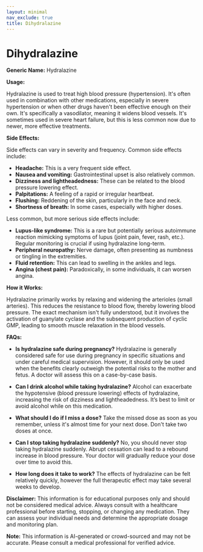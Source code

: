 ```yaml
---
layout: minimal
nav_exclude: true
title: Dihydralazine
---
```


# Dihydralazine

**Generic Name:** Hydralazine

**Usage:**

Hydralazine is used to treat high blood pressure (hypertension).  It's often used in combination with other medications, especially in severe hypertension or when other drugs haven't been effective enough on their own.  It's specifically a vasodilator, meaning it widens blood vessels.  It's sometimes used in severe heart failure, but this is less common now due to newer, more effective treatments.

**Side Effects:**

Side effects can vary in severity and frequency. Common side effects include:

* **Headache:** This is a very frequent side effect.
* **Nausea and vomiting:**  Gastrointestinal upset is also relatively common.
* **Dizziness and lightheadedness:**  These can be related to the blood pressure lowering effect.
* **Palpitations:**  A feeling of a rapid or irregular heartbeat.
* **Flushing:**  Reddening of the skin, particularly in the face and neck.
* **Shortness of breath:**  In some cases, especially with higher doses.


Less common, but more serious side effects include:

* **Lupus-like syndrome:** This is a rare but potentially serious autoimmune reaction mimicking symptoms of lupus (joint pain, fever, rash, etc.).  Regular monitoring is crucial if using hydralazine long-term.
* **Peripheral neuropathy:** Nerve damage, often presenting as numbness or tingling in the extremities.
* **Fluid retention:**  This can lead to swelling in the ankles and legs.
* **Angina (chest pain):**  Paradoxically, in some individuals, it can worsen angina.


**How it Works:**

Hydralazine primarily works by relaxing and widening the arterioles (small arteries).  This reduces the resistance to blood flow, thereby lowering blood pressure.  The exact mechanism isn't fully understood, but it involves the activation of guanylate cyclase and the subsequent production of cyclic GMP, leading to smooth muscle relaxation in the blood vessels.


**FAQs:**

* **Is hydralazine safe during pregnancy?**  Hydralazine is generally considered safe for use during pregnancy in specific situations and under careful medical supervision. However, it should only be used when the benefits clearly outweigh the potential risks to the mother and fetus. A doctor will assess this on a case-by-case basis.

* **Can I drink alcohol while taking hydralazine?**  Alcohol can exacerbate the hypotensive (blood pressure lowering) effects of hydralazine, increasing the risk of dizziness and lightheadedness.  It’s best to limit or avoid alcohol while on this medication.

* **What should I do if I miss a dose?**  Take the missed dose as soon as you remember, unless it's almost time for your next dose.  Don't take two doses at once.

* **Can I stop taking hydralazine suddenly?**  No, you should never stop taking hydralazine suddenly.  Abrupt cessation can lead to a rebound increase in blood pressure.  Your doctor will gradually reduce your dose over time to avoid this.

* **How long does it take to work?** The effects of hydralazine can be felt relatively quickly, however the full therapeutic effect may take several weeks to develop.

**Disclaimer:** This information is for educational purposes only and should not be considered medical advice.  Always consult with a healthcare professional before starting, stopping, or changing any medication.  They can assess your individual needs and determine the appropriate dosage and monitoring plan.


**Note:** This information is AI-generated or crowd-sourced and may not be accurate. Please consult a medical professional for verified advice.